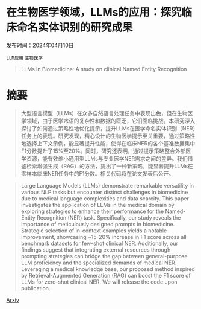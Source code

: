 # 在生物医学领域，LLMs的应用：探究临床命名实体识别的研究成果

发布时间：2024年04月10日

`LLM应用` `生物医学`

> LLMs in Biomedicine: A study on clinical Named Entity Recognition

# 摘要

> 大型语言模型（LLMs）在众多自然语言处理任务中表现出色，但在生物医学领域，由于医学术语的复杂性和数据的匮乏，它们面临挑战。本研究深入探讨了如何通过策略性地优化提示，提升LLMs在医学命名实体识别（NER）任务上的表现。研究发现，精心设计的生物医学提示至关重要，通过策略性地选择上下文示例，能显著提升性能，使得在临床NER的各个基准数据集中F1分数提升了15%至20%。同时，研究还表明，通过提示策略整合外部医学资源，能有效缩小通用型LLMs与专业医学NER需求之间的差异。我们借鉴检索增强生成（RAG）的方法，提出了一种新策略，能显著提升LLMs在零样本临床NER任务中的F1分数。相关代码将在论文发表后公开。

> Large Language Models (LLMs) demonstrate remarkable versatility in various NLP tasks but encounter distinct challenges in biomedicine due to medical language complexities and data scarcity. This paper investigates the application of LLMs in the medical domain by exploring strategies to enhance their performance for the Named-Entity Recognition (NER) task. Specifically, our study reveals the importance of meticulously designed prompts in biomedicine. Strategic selection of in-context examples yields a notable improvement, showcasing ~15-20\% increase in F1 score across all benchmark datasets for few-shot clinical NER. Additionally, our findings suggest that integrating external resources through prompting strategies can bridge the gap between general-purpose LLM proficiency and the specialized demands of medical NER. Leveraging a medical knowledge base, our proposed method inspired by Retrieval-Augmented Generation (RAG) can boost the F1 score of LLMs for zero-shot clinical NER. We will release the code upon publication.

[Arxiv](https://arxiv.org/abs/2404.07376)